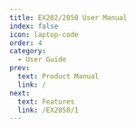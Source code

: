 ```yaml
---
title: EX202/2050 User Manual
index: false
icon: laptop-code
order: 4
category:
  - User Guide
prev:
  text: Product Manual
  link: /
next:
  text: Features
  link: /EX2050/1
---
```


<Catalog />